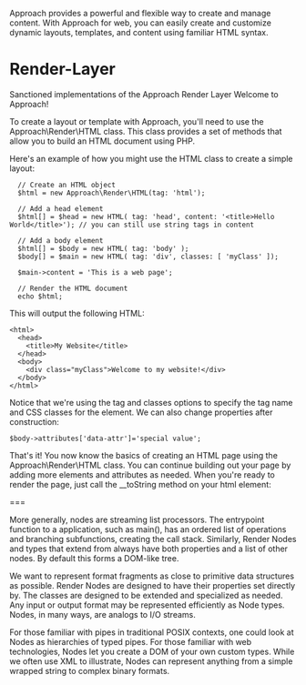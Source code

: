 Approach provides a powerful and flexible way to create and manage content. With Approach for web, you can easily create and customize dynamic layouts, templates, and content using familiar HTML syntax. 

# Render-Layer
Sanctioned implementations of the Approach Render Layer
Welcome to Approach!


To create a layout or template with Approach, you'll need to use the Approach\Render\HTML class. This class provides a set of methods that allow you to build an HTML document using PHP.

Here's an example of how you might use the HTML class to create a simple layout:

```
  // Create an HTML object
  $html = new Approach\Render\HTML(tag: 'html');
  
  // Add a head element
  $html[] = $head = new HTML( tag: 'head', content: '<title>Hello World</title>'); // you can still use string tags in content
  
  // Add a body element
  $html[] = $body = new HTML( tag: 'body' );
  $body[] = $main = new HTML( tag: 'div', classes: [ 'myClass' ]);

  $main->content = 'This is a web page';
  
  // Render the HTML document
  echo $html;
```


This will output the following HTML:
```
<html>
  <head>
    <title>My Website</title>
  </head>
  <body>
    <div class="myClass">Welcome to my website!</div>
  </body>
</html>
```

Notice that we're using the tag and classes options to specify the tag name and CSS classes for the element.
We can also change properties after construction:
```
$body->attributes['data-attr']='special value';
```

That's it! You now know the basics of creating an HTML page using the Approach\Render\HTML class. You can continue building out your page by adding more elements and attributes as needed. When you're ready to render the page, just call the __toString method on your html element:


===

More generally, nodes are streaming list processors. The entrypoint function to a application, such as main(), has an ordered list of operations and branching subfunctions, creating the call stack. Similarly, Render Nodes and types that extend from always have both properties and a list of other nodes. By default this forms a DOM-like tree.


We want to represent format fragments as close to primitive data structures as possible. Render Nodes are designed to have their properties set directly by. The classes are designed to be extended and specialized as needed. Any input or output format may be represented efficiently as Node types. Nodes, in many ways, are analogs to I/O streams. 

For those familiar with pipes in traditional POSIX contexts, one could look at Nodes as hierarchies of typed pipes. For those familiar with web technologies, Nodes let you create a DOM of your own custom types. While we often use XML to illustrate, Nodes can represent anything from a simple wrapped string to complex binary formats.
